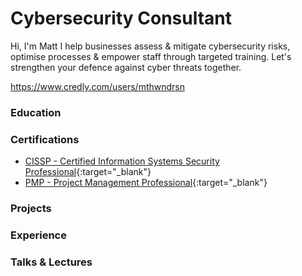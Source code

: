 # Cybersecurity Consultant
Hi, I'm Matt
I help businesses assess & mitigate cybersecurity risks, optimise processes & empower staff through targeted training.
Let's strengthen your defence against cyber threats together.


https://www.credly.com/users/mthwndrsn

### Education

### Certifications

- [CISSP - Certified Information Systems Security Professional](https://www.credly.com/badges/c2f7130d-ea40-4cc8-b943-0a549be598cc){:target="_blank"}
- [PMP - Project Management Professional](https://www.credly.com/badges/40189b5d-566e-41fa-b6b6-9b431b3da75a){:target="_blank"}

### Projects

### Experience


### Talks & Lectures
